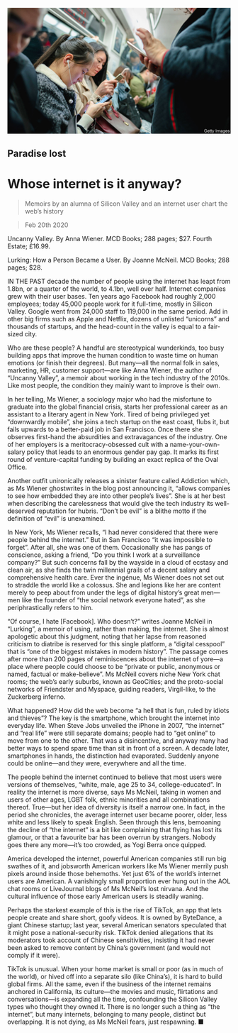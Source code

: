 ![](./images/20200222_BKP011_2.jpg)

## Paradise lost

# Whose internet is it anyway?

> Memoirs by an alumna of Silicon Valley and an internet user chart the web’s history

> Feb 20th 2020

Uncanny Valley. By Anna Wiener. MCD Books; 288 pages; $27. Fourth Estate; £16.99.

Lurking: How a Person Became a User. By Joanne McNeil. MCD Books; 288 pages; $28.

IN THE PAST decade the number of people using the internet has leapt from 1.8bn, or a quarter of the world, to 4.1bn, well over half. Internet companies grew with their user bases. Ten years ago Facebook had roughly 2,000 employees; today 45,000 people work for it full-time, mostly in Silicon Valley. Google went from 24,000 staff to 119,000 in the same period. Add in other big firms such as Apple and Netflix, dozens of unlisted “unicorns” and thousands of startups, and the head-count in the valley is equal to a fair-sized city.

Who are these people? A handful are stereotypical wunderkinds, too busy building apps that improve the human condition to waste time on human emotions (or finish their degrees). But many—all the normal folk in sales, marketing, HR, customer support—are like Anna Wiener, the author of “Uncanny Valley”, a memoir about working in the tech industry of the 2010s. Like most people, the condition they mainly want to improve is their own.

In her telling, Ms Wiener, a sociology major who had the misfortune to graduate into the global financial crisis, starts her professional career as an assistant to a literary agent in New York. Tired of being privileged yet “downwardly mobile”, she joins a tech startup on the east coast, flubs it, but fails upwards to a better-paid job in San Francisco. Once there she observes first-hand the absurdities and extravagances of the industry. One of her employers is a meritocracy-obsessed cult with a name-your-own-salary policy that leads to an enormous gender pay gap. It marks its first round of venture-capital funding by building an exact replica of the Oval Office.

Another outfit unironically releases a sinister feature called Addiction which, as Ms Wiener ghostwrites in the blog post announcing it, “allows companies to see how embedded they are into other people’s lives”. She is at her best when describing the carelessness that would give the tech industry its well-deserved reputation for hubris. “Don’t be evil” is a blithe motto if the definition of “evil” is unexamined.

In New York, Ms Wiener recalls, “I had never considered that there were people behind the internet.” But in San Francisco “it was impossible to forget”. After all, she was one of them. Occasionally she has pangs of conscience, asking a friend, “Do you think I work at a surveillance company?” But such concerns fall by the wayside in a cloud of ecstasy and clean air, as she finds the twin millennial grails of a decent salary and comprehensive health care. Ever the ingénue, Ms Wiener does not set out to straddle the world like a colossus. She and legions like her are content merely to peep about from under the legs of digital history’s great men—men like the founder of “the social network everyone hated”, as she periphrastically refers to him.

“Of course, I hate [Facebook]. Who doesn’t?” writes Joanne McNeil in “Lurking”, a memoir of using, rather than making, the internet. She is almost apologetic about this judgment, noting that her lapse from reasoned criticism to diatribe is reserved for this single platform, a “digital cesspool” that is “one of the biggest mistakes in modern history”. The passage comes after more than 200 pages of reminiscences about the internet of yore—a place where people could choose to be “private or public, anonymous or named, factual or make-believe”. Ms McNeil covers niche New York chat rooms; the web’s early suburbs, known as GeoCities; and the proto-social networks of Friendster and Myspace, guiding readers, Virgil-like, to the Zuckerberg inferno.

What happened? How did the web become “a hell that is fun, ruled by idiots and thieves”? The key is the smartphone, which brought the internet into everyday life. When Steve Jobs unveiled the iPhone in 2007, “the internet” and “real life” were still separate domains; people had to “get online” to move from one to the other. That was a disincentive, and anyway many had better ways to spend spare time than sit in front of a screen. A decade later, smartphones in hands, the distinction had evaporated. Suddenly anyone could be online—and they were, everywhere and all the time.

The people behind the internet continued to believe that most users were versions of themselves, “white, male, age 25 to 34, college-educated”. In reality the internet is more diverse, says Ms McNeil, taking in women and users of other ages, LGBT folk, ethnic minorities and all combinations thereof. True—but her idea of diversity is itself a narrow one. In fact, in the period she chronicles, the average internet user became poorer, older, less white and less likely to speak English. Seen through this lens, bemoaning the decline of “the internet” is a bit like complaining that flying has lost its glamour, or that a favourite bar has been overrun by strangers. Nobody goes there any more—it’s too crowded, as Yogi Berra once quipped.

America developed the internet, powerful American companies still run big swathes of it, and jobsworth American workers like Ms Wiener merrily push pixels around inside those behemoths. Yet just 6% of the world’s internet users are American. A vanishingly small proportion ever hung out in the AOL chat rooms or LiveJournal blogs of Ms McNeil’s lost nirvana. And the cultural influence of those early American users is steadily waning.

Perhaps the starkest example of this is the rise of TikTok, an app that lets people create and share short, goofy videos. It is owned by ByteDance, a giant Chinese startup; last year, several American senators speculated that it might pose a national-security risk. TikTok denied allegations that its moderators took account of Chinese sensitivities, insisting it had never been asked to remove content by China’s government (and would not comply if it were).

TikTok is unusual. When your home market is small or poor (as in much of the world), or hived off into a separate silo (like China’s), it is hard to build global firms. All the same, even if the business of the internet remains anchored in California, its culture—the movies and music, flirtations and conversations—is expanding all the time, confounding the Silicon Valley types who thought they owned it. There is no longer such a thing as “the internet”, but many internets, belonging to many people, distinct but overlapping. It is not dying, as Ms McNeil fears, just respawning. ■